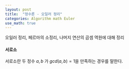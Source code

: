 ```yaml
---
layout: post
title:  "정수론 - 오일러 정리"
categories: Algorithm math Euler
use_math: true
---
```


오일러 정리, 페르마의 소정리, 나머지 연산의 곱셈 역원에 대해 정리

#### 서로소
서로소란 두 정수 $a,b$ 가 $gcd(a,b)=1$을 만족하는 경우를 말한다.